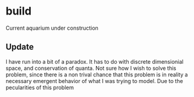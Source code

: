 # build

Current aquarium under construction

## Update
I have run into a bit of a paradox. It has to do with discrete dimensionial space, and conservation of quanta. Not sure how I wish to solve this problem, since there is a non trival chance that this problem is in reality a necessary emergent behavior of what I was trying to model. Due to the pecularities of this problem
